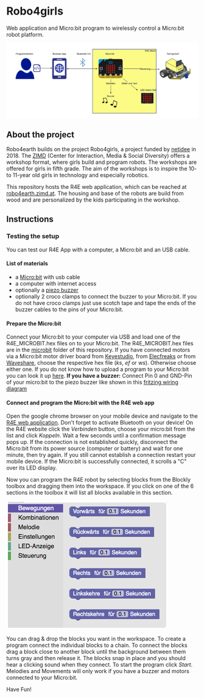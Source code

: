 # Robo4girls
Web application and Micro:bit program to wirelessly control a Micro:bit robot platform.

![R4E System overview](Dokumentation/Diagramme/R4G_system_overview.png)

## About the project
Robo4earth builds on the project Robo4girls, a project funded by [netidee](https://www.netidee.at/robo4girls) in 2018.
The [ZIMD](www.zimd.at) (Center for Interaction, Media & Social Diversity) offers a workshop format, where girls build and program robots. The workshops are offered for girls in fifth grade. The aim of the workshops is to inspire the 10- to 11-year old girls in technology and especially robotics.

This repository hosts the R4E web application, which can be reached at [robo4earth.zimd.at](https://robo4earth.zimd.at). The housing and base of the robots are build from wood and are personalized by the kids participating in the workshop.

## Instructions

### Testing the setup 
You can test our R4E App with a computer, a Micro:bit and an USB cable.
#### List of materials
+ a [Micro:bit](https://microbit.org) with usb cable
+ a computer with internet access
+ optionally a [piezo buzzer](https://de.wikipedia.org/wiki/Summer_(Elektronik))
+ optionally 2 croco clamps to connect the buzzer to your Micro:bit. If you do not have croco clamps just use scotch tape and tape the ends of the buzzer cables to the pins of your Micro:bit.

#### Prepare the Micro:bit
Connect your Micro:bit to your computer via USB and load one of the R4E_MICROBIT.hex files on to your Micro:bit. The R4E_MICROBIT.hex files are in the [microbit](microbit) folder of this repository. If you have connected motors via a Micro:bit motor driver board from [Keyestudio](https://wiki.keyestudio.com/Ks0308_keyestudio_Motor_Drive_Breakout_Board_for_micro_bit), from [Elecfreaks](https://www.instructables.com/id/Elecfreaks-Motorbit-User-Guide/) or from [Waveshare](https://www.waveshare.com/wiki/Motor_Driver_for_micro:bit), choose the respective hex file (<i>ks</i>, <i>ef</i> or <i>ws</i>). Otherwise choose either one. If you do not know how to upload a program to your Micro:bit you can look it up [here](https://makecode.microbit.org/device/usb).
<b>If you have a buzzer:</b>
Connect Pin 0 and GND-Pin of your micro:bit to the piezo buzzer like shown in this [fritzing wiring diagram](Bauanleitung/Wiring/buzzer_wiring.png)

#### Connect and program the Micro:bit with the R4E web app
Open the google chrome browser on your mobile device and navigate to the [R4E web application](https://zimdvienna.github.io/Robo4girls/). Don't forget to activate Bluetooth on your device! 
On the R4E website click the <i>Verbinden</i> button, choose your micro:bit from the list and click <i>Koppeln</i>. Wait a few seconds until a confirmation message pops up. If the connection is not established quickly, disconnect the Micro:bit from its power source (computer or battery) and wait for one minute, then try again. If you still cannot establish a connection restart your mobile device. If the Micro:bit is successfully connected, it scrolls a "C" over its LED display.

Now you can program the R4E robot by selecting blocks from the Blockly toolbox and dragging them into the workspace. If you click on one of the 6 sections in the toolbox it will list all blocks available in this section.

![blockly toolbox](media/blockly_toolbox_foto.png)

You can drag & drop the blocks you want in the workspace. To create a program connect the individual blocks to a chain. To connect the blocks drag a block close to another block until the background between them turns gray and then release it. The blocks snap in place and you should hear a clicking sound when they connect. To start the program click <i>Start</i>. Melodies and Movements will only work if you have a buzzer and motors connected to your Micro:bit.

Have Fun!


